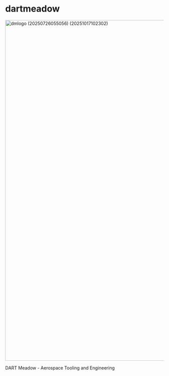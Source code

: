 # dartmeadow
<img width="1080" height="1080" alt="dmlogo (20250726055056) (20251017102302)" src="https://github.com/user-attachments/assets/e40d5fea-420b-43e3-8a05-1f8b8e6f1c00" />


DART Meadow - Aerospace Tooling and Engineering 
